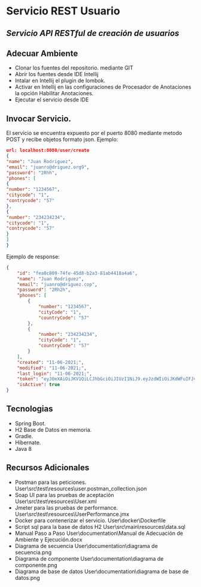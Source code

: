 # Servicio REST Usuario
## _Servicio API RESTful de creación de usuarios_

## Adecuar Ambiente
- Clonar los fuentes del repositorio. mediante  GIT 
- Abrir los fuentes desde IDE Intellij
- Intalar en Intellij el plugin de lombok.
- Activar en Intellij en las configuraciones de Procesador de Anotaciones la opción Habilitar Anotaciones.
- Ejecutar el servicio desde IDE

## Invocar Servicio.
El servicio se encuentra expuesto por el puerto 8080 mediante metodo POST y recibe objetos formato json.
Ejemplo:

```json
url: localhost:8080/user/create
{
"name": "Juan Rodriguez",
"email": "juanro@driguez.org9",
"password": "2Rhh",
"phones": [
{
"number": "1234567",
"citycode": "1",
"contrycode": "57"
},
{
"number": "234234234",
"citycode": "1",
"contrycode": "57"
}
]
}

```

Ejemplo de response:

```json
{
    "id": "fea0c809-74fe-45d8-b2a3-81ab4418a4a6",
    "name": "Juan Rodriguez",
    "email": "juanro@driguez.cop",
    "password": "2Rh2h",
    "phones": [
        {
            "number": "1234567",
            "cityCode": "1",
            "countryCode": "57"
        },
        {
            "number": "234234234",
            "cityCode": "1",
            "countryCode": "57"
        }
    ],
    "created": "11-06-2021;",
    "modified": "11-06-2021;",
    "last_login": "11-06-2021;",
    "token": "eyJ0eXAiOiJKV1QiLCJhbGciOiJIUzI1NiJ9.eyJzdWIiOiJKdWFuIFJvZHJpZ3VleiIsImlhdCI6MTYzNjIxMTkyNH0.BSVsAJsHplscBN_5ZRz8V8c1_EUgz82z103htFlJuy8",
    "isActive": true
}
```


## Tecnologias

- Spring Boot.
-  H2 Base de Datos en memoria.
- Gradle.
- Hibernate.
- Java 8


## Recursos Adicionales

- Postman para las peticiones. User\src\test\resources\user.postman_collection.json
- Soap UI para las pruebas de aceptación User\src\test\resources\User.xml
- Jmeter para las pruebas de performance.  User\src\test\resources\UserPerformance.jmx
- Docker para contenerizar el servicio. User\docker\Dockerfile
- Script sql para la base de datos H2  User\src\main\resources\data.sql
- Manual Paso a Paso User\documentation\Manual de Adecuación de Ambiente y Ejecución.docx
- Diagrama de secuencia User\documentation\diagrama de secuencia.png
- Diagrama de componente User\documentation\diagrama de componente.png
- Diagrama de base de datos User\documentation\diagrama de base de datos.png